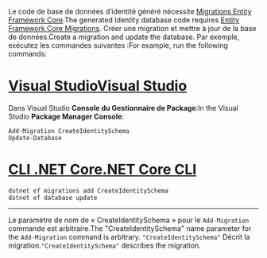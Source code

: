 <span data-ttu-id="0e7e5-101">Le code de base de données d’identité généré nécessite [Migrations Entity Framework Core](/ef/core/managing-schemas/migrations/).</span><span class="sxs-lookup"><span data-stu-id="0e7e5-101">The generated Identity database code requires [Entity Framework Core Migrations](/ef/core/managing-schemas/migrations/).</span></span> <span data-ttu-id="0e7e5-102">Créer une migration et mettre à jour de la base de données.</span><span class="sxs-lookup"><span data-stu-id="0e7e5-102">Create a migration and update the database.</span></span> <span data-ttu-id="0e7e5-103">Par exemple, exécutez les commandes suivantes :</span><span class="sxs-lookup"><span data-stu-id="0e7e5-103">For example, run the following commands:</span></span>

# <a name="visual-studiotabvisual-studio"></a>[<span data-ttu-id="0e7e5-104">Visual Studio</span><span class="sxs-lookup"><span data-stu-id="0e7e5-104">Visual Studio</span></span>](#tab/visual-studio)

<span data-ttu-id="0e7e5-105">Dans Visual Studio **Console du Gestionnaire de Package**:</span><span class="sxs-lookup"><span data-stu-id="0e7e5-105">In the Visual Studio **Package Manager Console**:</span></span>

```PMC
Add-Migration CreateIdentitySchema
Update-Database
```

# <a name="net-core-clitabnetcore-cli"></a>[<span data-ttu-id="0e7e5-106">CLI .NET Core</span><span class="sxs-lookup"><span data-stu-id="0e7e5-106">.NET Core CLI</span></span>](#tab/netcore-cli)

```cli
dotnet ef migrations add CreateIdentitySchema
dotnet ef database update
```

---

<span data-ttu-id="0e7e5-107">Le paramètre de nom de « CreateIdentitySchema » pour le `Add-Migration` commande est arbitraire.</span><span class="sxs-lookup"><span data-stu-id="0e7e5-107">The "CreateIdentitySchema" name parameter for the `Add-Migration` command is arbitrary.</span></span> <span data-ttu-id="0e7e5-108">`"CreateIdentitySchema"` Décrit la migration.</span><span class="sxs-lookup"><span data-stu-id="0e7e5-108">`"CreateIdentitySchema"` describes the migration.</span></span>
